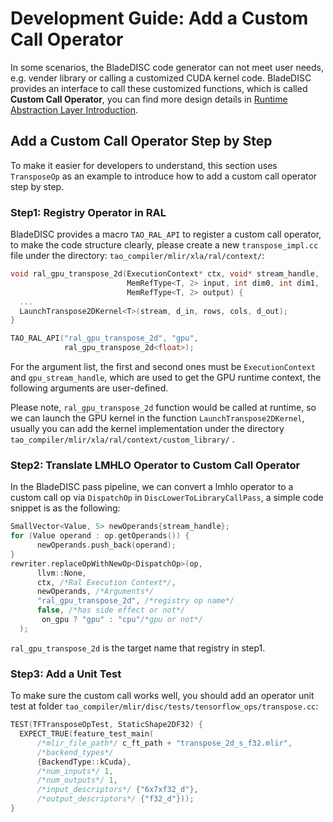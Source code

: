 # Development Guide: Add a Custom Call Operator

In some scenarios, the BladeDISC code generator can not meet user needs,
e.g. vender library or calling a customized CUDA kernel code. BladeDISC
provides an interface to call these customized functions, which is called
**Custom Call Operator**, you can find more design details in
[Runtime Abstraction Layer Introduction](/docs/developers/runtime_abstraction_layer.md).

## Add a Custom Call Operator Step by Step

To make it easier for developers to understand, this section uses `TransposeOp`
as an example to introduce how to add a custom call operator step by step.

### Step1: Registry Operator in RAL

BladeDISC provides a macro `TAO_RAL_API` to register a custom call operator, to
make the code structure clearly, please create a new `transpose_impl.cc` file
under the directory: `tao_compiler/mlir/xla/ral/context/`:

``` c++
void ral_gpu_transpose_2d(ExecutionContext* ctx, void* stream_handle,
                          MemRefType<T, 2> input, int dim0, int dim1,
                          MemRefType<T, 2> output) {
  ...
  LaunchTranspose2DKernel<T>(stream, d_in, rows, cols, d_out);
}

TAO_RAL_API("ral_gpu_transpose_2d", "gpu",
            ral_gpu_transpose_2d<float>);
```

For the argument list, the first and second ones must be `ExecutionContext` and
`gpu_stream_handle`, which are used to get the GPU runtime context, the following arguments are
user-defined.

Please note, `ral_gpu_transpose_2d` function would be called at runtime, so we
can launch the GPU kernel in the function `LaunchTranspose2DKernel`, usually you
can add the kernel implementation under the directory
`tao_compiler/mlir/xla/ral/context/custom_library/` .

### Step2: Translate LMHLO Operator to Custom Call Operator

In the BladeDISC pass pipeline, we can convert a lmhlo operator to a custom call
op via `DispatchOp` in `DiscLowerToLibraryCallPass`, a simple code snippet is as
the following:

``` c++
SmallVector<Value, 5> newOperands{stream_handle};
for (Value operand : op.getOperands()) {
      newOperands.push_back(operand);
}
rewriter.replaceOpWithNewOp<DispatchOp>(op,
      llvm::None,
      ctx, /*Ral Execution Context*/,
      newOperands, /*Arguments*/
      "ral_gpu_transpose_2d", /*registry op name*/
      false, /*has side effect or not*/
       on_gpu ? "gpu" : "cpu"/*gpu or not*/
  );
```

`ral_gpu_transpose_2d` is the target name that registry in step1.

### Step3: Add a Unit Test

To make sure the custom call works well, you should add an operator unit test at
folder `tao_compiler/mlir/disc/tests/tensorflow_ops/transpose.cc`:

``` c++
TEST(TFTransposeOpTest, StaticShape2DF32) {
  EXPECT_TRUE(feature_test_main(
      /*mlir_file_path*/ c_ft_path + "transpose_2d_s_f32.mlir",
      /*backend_types*/
      {BackendType::kCuda},
      /*num_inputs*/ 1,
      /*num_outputs*/ 1,
      /*input_descriptors*/ {"6x7xf32_d"},
      /*output_descriptors*/ {"f32_d"}));
}
```
